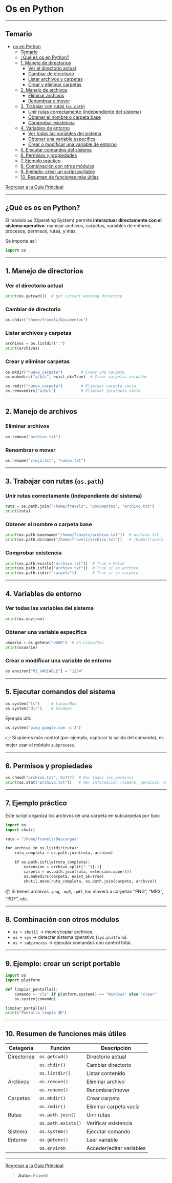 # Os en Python

---

## Temario

- [os en Python](#os-en-python)
  - [Temario](#temario)
  - [¿Qué es os en Python?](#qué-es-os-en-python)
  - [1. Manejo de directorios](#1-manejo-de-directorios)
    - [Ver el directorio actual](#ver-el-directorio-actual)
    - [Cambiar de directorio](#cambiar-de-directorio)
    - [Listar archivos y carpetas](#listar-archivos-y-carpetas)
    - [Crear y eliminar carpetas](#crear-y-eliminar-carpetas)
  - [2. Manejo de archivos](#2-manejo-de-archivos)
    - [Eliminar archivos](#eliminar-archivos)
    - [Renombrar o mover](#renombrar-o-mover)
  - [3. Trabajar con rutas (`os.path`)](#3-trabajar-con-rutas-ospath)
    - [Unir rutas correctamente (independiente del sistema)](#unir-rutas-correctamente-independiente-del-sistema)
    - [Obtener el nombre o carpeta base](#obtener-el-nombre-o-carpeta-base)
    - [Comprobar existencia](#comprobar-existencia)
  - [4. Variables de entorno](#4-variables-de-entorno)
    - [Ver todas las variables del sistema](#ver-todas-las-variables-del-sistema)
    - [Obtener una variable específica](#obtener-una-variable-específica)
    - [Crear o modificar una variable de entorno](#crear-o-modificar-una-variable-de-entorno)
  - [5. Ejecutar comandos del sistema](#5-ejecutar-comandos-del-sistema)
  - [6. Permisos y propiedades](#6-permisos-y-propiedades)
  - [7. Ejemplo práctico](#7-ejemplo-práctico)
  - [8. Combinación con otros módulos](#8-combinación-con-otros-módulos)
  - [9. Ejemplo: crear un script portable](#9-ejemplo-crear-un-script-portable)
  - [10. Resumen de funciones más útiles](#10-resumen-de-funciones-más-útiles)

[Regresar a la Guía Principal](./../readme.md#5-python)

---

## ¿Qué es os en Python?

El módulo **`os`** (Operating System) permite **interactuar directamente con el sistema operativo**: manejar archivos, carpetas, variables de entorno, procesos, permisos, rutas, y más.

Se importa así:

``` python
import os
```

---

## 1. Manejo de directorios

### Ver el directorio actual

``` python
print(os.getcwd())  # get current working directory
```

### Cambiar de directorio

``` python
os.chdir("/home/fravelz/Documentos")
```

### Listar archivos y carpetas

``` python
archivos = os.listdir(".")
print(archivos)
```

### Crear y eliminar carpetas

``` python
os.mkdir("nueva_carpeta")        # Crear una carpeta
os.makedirs("a/b/c", exist_ok=True)  # Crear carpetas anidadas

os.rmdir("nueva_carpeta")        # Eliminar carpeta vacía
os.removedirs("a/b/c")           # Eliminar jerarquía vacía
```

---

## 2. Manejo de archivos

### Eliminar archivos

``` python
os.remove("archivo.txt")
```

### Renombrar o mover

``` python
os.rename("viejo.txt", "nuevo.txt")
```

---

## 3. Trabajar con rutas (`os.path`)

### Unir rutas correctamente (independiente del sistema)

``` python
ruta = os.path.join("/home/fravelz", "Documentos", "archivo.txt")
print(ruta)
```

### Obtener el nombre o carpeta base

``` python
print(os.path.basename("/home/fravelz/archivo.txt"))  # archivo.txt
print(os.path.dirname("/home/fravelz/archivo.txt"))   # /home/fravelz
```

### Comprobar existencia

``` python
print(os.path.exists("archivo.txt"))  # True o False
print(os.path.isfile("archivo.txt"))  # True si es archivo
print(os.path.isdir("carpeta"))       # True si es carpeta
```

---

## 4. Variables de entorno

### Ver todas las variables del sistema

``` python
print(os.environ)
```

### Obtener una variable específica

``` python
usuario = os.getenv("USER")  # En Linux/Mac
print(usuario)
```

### Crear o modificar una variable de entorno

``` python
os.environ["MI_VARIABLE"] = "1234"
```

---

## 5. Ejecutar comandos del sistema

``` python
os.system("ls")     # Linux/Mac
os.system("dir")    # Windows
```

Ejemplo útil:

``` python
os.system("ping google.com -c 2")
```

👉 Si quieres más control (por ejemplo, capturar la salida del comando),
es mejor usar el módulo `subprocess`.

---

## 6. Permisos y propiedades

``` python
os.chmod("archivo.txt", 0o777)  # Dar todos los permisos
print(os.stat("archivo.txt"))   # Ver información (tamaño, permisos, etc.)
```

---

## 7. Ejemplo práctico

Este script organiza los archivos de una carpeta en subcarpetas por tipo:

``` python
import os
import shutil

ruta = "/home/fravelz/Descargas"

for archivo in os.listdir(ruta):
    ruta_completa = os.path.join(ruta, archivo)

    if os.path.isfile(ruta_completa):
        extension = archivo.split(".")[-1]
        carpeta = os.path.join(ruta, extension.upper())
        os.makedirs(carpeta, exist_ok=True)
        shutil.move(ruta_completa, os.path.join(carpeta, archivo))
```

📦 Si tienes archivos `.png`, `.mp3`, `.pdf`, los moverá a carpetas “PNG”, “MP3”, “PDF”, etc.

---

## 8. Combinación con otros módulos

- `os + shutil` → mover/copiar archivos.
- `os + sys` → detectar sistema operativo (`sys.platform`).
- `os + subprocess` → ejecutar comandos con control total.

---

## 9. Ejemplo: crear un script portable

``` python
import os
import platform

def limpiar_pantalla():
    comando = "cls" if platform.system() == "Windows" else "clear"
    os.system(comando)

limpiar_pantalla()
print("Pantalla limpia 😎")
```

---

## 10. Resumen de funciones más útiles

| Categoría   | Función            | Descripción              |
| ----------- | ------------------ | ------------------------ |
| Directorios | `os.getcwd()`      | Directorio actual        |
|             | `os.chdir()`       | Cambiar directorio       |
|             | `os.listdir()`     | Listar contenido         |
| Archivos    | `os.remove()`      | Eliminar archivo         |
|             | `os.rename()`      | Renombrar/mover          |
| Carpetas    | `os.mkdir()`       | Crear carpeta            |
|             | `os.rmdir()`       | Eliminar carpeta vacía   |
| Rutas       | `os.path.join()`   | Unir rutas               |
|             | `os.path.exists()` | Verificar existencia     |
| Sistema     | `os.system()`      | Ejecutar comando         |
| Entorno     | `os.getenv()`      | Leer variable            |
|             | `os.environ`       | Acceder/editar variables |

---

[Regresar a la Guía Principal](./../readme.md#5-python)

> **Autor:** Fravelz
